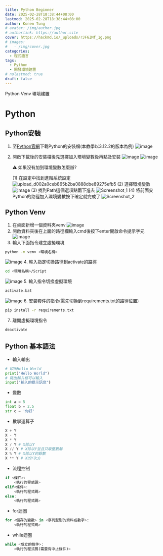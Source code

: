 ```yaml
---
title: Python Beginner
date: 2025-02-28T18:38:44+08:00
lastmod: 2025-02-28T18:38:44+08:00
author: Konen Tung
# avatar: /img/author.jpg
# authorlink: https://author.site
cover: https://hackmd.io/_uploads/rJF6IMf_1g.png
# images:
#   - /img/cover.jpg
categories:
  - 程式語言
tags:
  - Python
  - 開發環境建置
# nolastmod: true
draft: false
---
```


Python Venv 環境建置

<!--more-->

Python
===

## Python安裝
1. 至[Python官網](https://www.python.org/downloads/)下載Python的安裝檔(本教學以3.12.2的版本為例)
    ![image](https://hackmd.io/_uploads/rJChcWG_kl.png)
2. 開啟下載後的安裝檔後先選擇加入環境變數後再點及安裝
    ![image](https://hackmd.io/_uploads/HkwjFZMOkl.png)
    ![image](https://hackmd.io/_uploads/rJF6IMf_1g.png)
    
    :warning: 如果沒有加到環境變數怎麼辦?

    (1) 在設定中找到進階系統設定
        ![upload_d002a0ceb865b2ba0888dbe89275efb5](https://hackmd.io/_uploads/Hyfdjzzuyx.png)
    (2) 選擇環境變數
        ![image](https://hackmd.io/_uploads/SJKP5zfuJe.png)
    (3) 找到Path這個選項點兩下進去
        ![Screenshot_1](https://hackmd.io/_uploads/S1AtafGuJl.png)
    (4) 將前面安Python的路徑加入環境變數按下確定就完成了
        ![Screenshot_2](https://hackmd.io/_uploads/HJtik7f_1x.png)

## Python Venv
1. 在桌面新增一個資料夾venv
![image](https://hackmd.io/_uploads/Sko5zQzukx.png)
2. 開啟資料夾後在上面的路徑欄輸入cmd後按下enter開啟命令提示字元
![image](https://hackmd.io/_uploads/ByWaM7z_1x.png)
3. 輸入下面指令建立虛擬環境
```bash
python -m venv <環境名稱>
```
![image](https://hackmd.io/_uploads/SkEK77M_Jx.png)
4. 輸入指定切換路徑到activate的路徑
```bash
cd <環境名稱>/Script
```
![image](https://hackmd.io/_uploads/r1Mur7M_kx.png)
5. 輸入指令切換虛擬環境
```bash
activate.bat
```
![image](https://hackmd.io/_uploads/ryhkLQfOyx.png)
6. 安裝套件的指令(需先切換到requirements.txt的路徑位置)
```bash
pip install -r requirements.txt
```
7. 離開虛擬環境指令
```bash
deactivate
```

## Python 基本語法

* 輸入輸出
```python
# 印出Hello World
print("Hello World")
# 跳出輸入框可以輸入
input("輸入的提示訊息")
```

* 變數
```python
int a = 5
float b = 2.5
str c = '你好'
```

* 數學運算子
```python
X + Y
X - Y
X * Y
X / Y # X除以Y
X // Y # X除以Y並且只取整數解
X % Y # X除以Y的餘數
X ** Y # X的Y次方
```

* 流程控制
```python
if <條件>:
    <執行的程式碼>
elif<條件>:
    <執行的程式碼>
else:
    <執行的程式碼>
```

* for迴圈
```python
for <儲存的變數> in <序列型別的資料或數字>:
    <執行的程式碼>
```

* while迴圈
```python
while <成立的條件>:
    <執行的程式碼(需要有中止條件)>
```
